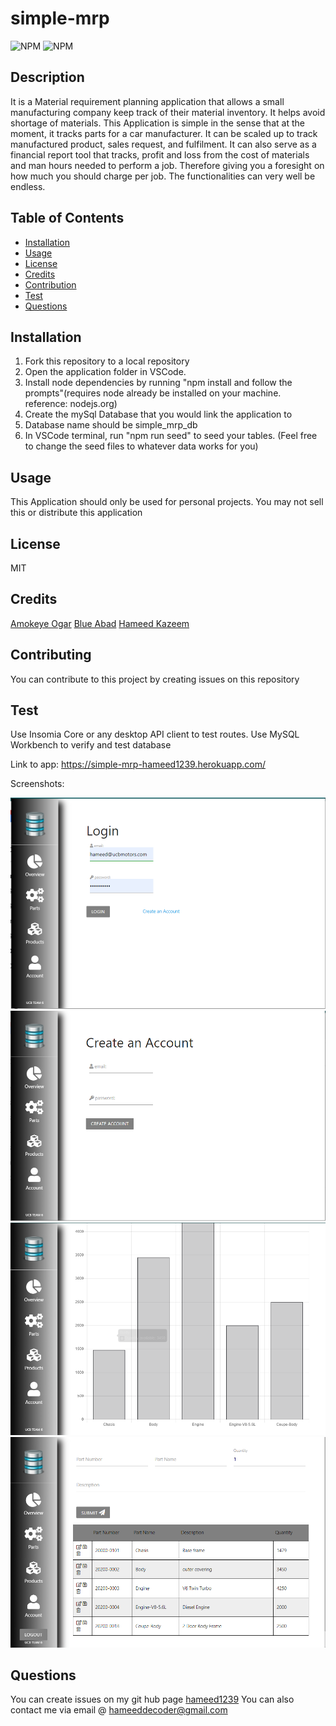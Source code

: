 # simple-mrp

  ![NPM](https://img.shields.io/badge/license-MIT-<green>) ![ NPM](https://img.shields.io/github/followers/hameed1239?style=social)

  ## Description
  It is a Material requirement planning application that allows a small manufacturing company keep track of their material inventory. It helps avoid shortage of materials. This Application is simple in the sense that at the moment, it tracks parts for a car manufacturer. It can be scaled up to track manufactured product, sales request, and fulfilment. It can also serve as a financial report tool that tracks, profit and loss from the cost of materials and man hours needed to perform a job. Therefore giving you a foresight on how much you should charge per job. The functionalities can very well be endless.    

  ## Table of Contents
  * [Installation](#installation)
  * [Usage](#usage)
  * [License](#license)
  * [Credits](#credits)
  * [Contribution](#contribution)
  * [Test](#test)
  * [Questions](#questions)

  ## Installation
  1. Fork this repository to a local repository
  2. Open the application folder in VSCode.
  3. Install node dependencies by running "npm install and follow the prompts"(requires node already be installed on your machine. reference: nodejs.org)
  4. Create the mySql Database that you would link the application to
  5. Database name should be simple_mrp_db
  6. In VSCode terminal, run "npm run seed" to seed your tables. (Feel free to change the seed files to whatever data works for you) 
  ## Usage
  This Application should only be used for personal projects. You may not sell this or distribute this application

  ## License
  MIT

  ## Credits
  [Amokeye Ogar](https://github.com/amokeye)
  [Blue Abad](https://github.com/bibo1011)
  [Hameed Kazeem](https://github.com/hameed1239)
  ## Contributing
  You can contribute to this project by creating issues on this repository

  ## Test
  Use Insomia Core or any desktop API client to test routes.
  Use MySQL Workbench to verify and test database

  Link to app: https://simple-mrp-hameed1239.herokuapp.com/

  Screenshots: 

  ![Screenshot](/public/images/Capture1.PNG)
  ![Screenshot](/public/images/Capture2.PNG)
  ![Screenshot](/public/images/Capture3.PNG)
  ![Screenshot](/public/images/Capture4.PNG)

  ## Questions
  You can create issues on my git hub page
  [hameed1239](https://github.com/hameed1239)
  You can also contact me via email @ hameeddecoder@gmail.com
